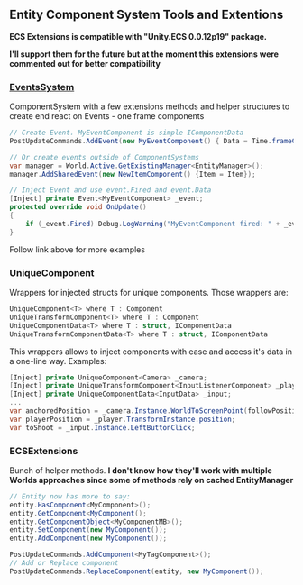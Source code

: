 ## Entity Component System Tools and Extentions
**ECS Extensions is compatible with "Unity.ECS 0.0.12p19" package.**

**I'll support them for the future but at the moment this extensions were commented out for better compatibility**


### [EventsSystem](https://forum.unity.com/threads/eventssystem-for-one-frame-components.548965/) 
ComponentSystem with a few extensions methods and helper structures to create end react on Events - one frame components
```c#
// Create Event. MyEventComponent is simple IComponentData
PostUpdateCommands.AddEvent(new MyEventComponent() { Data = Time.frameCount });

// Or create events outside of ComponentSystems
var manager = World.Active.GetExistingManager<EntityManager>();
manager.AddSharedEvent(new NewItemComponent() {Item = Item});

// Inject Event and use event.Fired and event.Data
[Inject] private Event<MyEventComponent> _event;
protected override void OnUpdate()
{
    if (_event.Fired) Debug.LogWarning("MyEventComponent fired: " + _event.Data[0].Data);
}
```
Follow link above for more examples


### UniqueComponent
Wrappers for injected structs for unique components. Those wrappers are:
```c#
UniqueComponent<T> where T : Component
UniqueTransformComponent<T> where T : Component
UniqueComponentData<T> where T : struct, IComponentData
UniqueTransformComponentData<T> where T : struct, IComponentData
```
This wrappers allows to inject components with ease and access it's data in a one-line way. Examples:
```c#
[Inject] private UniqueComponent<Camera> _camera;
[Inject] private UniqueTransformComponent<InputListenerComponent> _player;
[Inject] private UniqueComponentData<InputData> _input;
...
var anchoredPosition = _camera.Instance.WorldToScreenPoint(followPosition);
var playerPosition = _player.TransformInstance.position;
var toShoot = _input.Instance.LeftButtonClick;
```


### ECSExtensions
Bunch of helper methods. **I don't know how they'll work with multiple Worlds approaches since some of methods rely on cached EntityManager**

```c#
// Entity now has more to say:
entity.HasComponent<MyComponent>();
entity.GetComponent<MyComponent();
entity.GetComponentObject<MyComponentMB>();
entity.SetComponent(new MyComponent());
entity.AddComponent(new MyComponent());

PostUpdateCommands.AddComponent<MyTagComponent>();
// Add or Replace component
PostUpdateCommands.ReplaceComponent(entity, new MyComponent());
```
